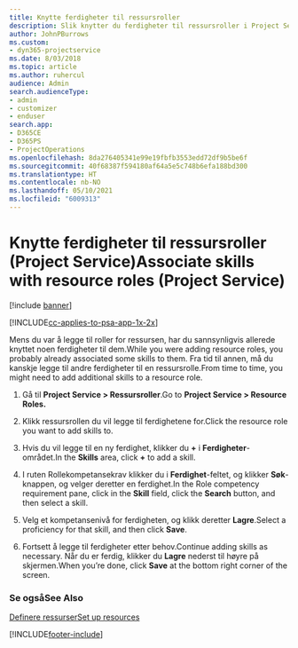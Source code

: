 ```yaml
---
title: Knytte ferdigheter til ressursroller
description: Slik knytter du ferdigheter til ressursroller i Project Service
author: JohnPBurrows
ms.custom:
- dyn365-projectservice
ms.date: 8/03/2018
ms.topic: article
ms.author: ruhercul
audience: Admin
search.audienceType:
- admin
- customizer
- enduser
search.app:
- D365CE
- D365PS
- ProjectOperations
ms.openlocfilehash: 8da276405341e99e19fbfb3553edd72df9b5be6f
ms.sourcegitcommit: 40f68387f594180af64a5e5c748b6efa188bd300
ms.translationtype: HT
ms.contentlocale: nb-NO
ms.lasthandoff: 05/10/2021
ms.locfileid: "6009313"
---
```

# <a name="associate-skills-with-resource-roles-project-service"></a><span data-ttu-id="8c481-103">Knytte ferdigheter til ressursroller (Project Service)</span><span class="sxs-lookup"><span data-stu-id="8c481-103">Associate skills with resource roles (Project Service)</span></span>

[!include [banner](../includes/psa-now-project-operations.md)]

[!INCLUDE[cc-applies-to-psa-app-1x-2x](../includes/cc-applies-to-psa-app-1x-2x.md)]

<span data-ttu-id="8c481-104">Mens du var å legge til roller for ressursen, har du sannsynligvis allerede knyttet noen ferdigheter til dem.</span><span class="sxs-lookup"><span data-stu-id="8c481-104">While you were adding resource roles, you probably already associated some skills to them.</span></span> <span data-ttu-id="8c481-105">Fra tid til annen, må du kanskje legge til andre ferdigheter til en ressursrolle.</span><span class="sxs-lookup"><span data-stu-id="8c481-105">From time to time, you might need to add additional skills to a resource role.</span></span>  
  
1.  <span data-ttu-id="8c481-106">Gå til **Project Service > Ressursroller**.</span><span class="sxs-lookup"><span data-stu-id="8c481-106">Go to **Project Service > Resource Roles.**</span></span>  
  
2.  <span data-ttu-id="8c481-107">Klikk ressursrollen du vil legge til ferdighetene for.</span><span class="sxs-lookup"><span data-stu-id="8c481-107">Click the resource role you want to add skills to.</span></span>  
  
3.  <span data-ttu-id="8c481-108">Hvis du vil legge til en ny ferdighet, klikker du **+** i **Ferdigheter**-området.</span><span class="sxs-lookup"><span data-stu-id="8c481-108">In the **Skills** area, click **+** to add a skill.</span></span>  
  
4.  <span data-ttu-id="8c481-109">I ruten Rollekompetansekrav klikker du i **Ferdighet**-feltet, og klikker **Søk**-knappen, og velger deretter en ferdighet.</span><span class="sxs-lookup"><span data-stu-id="8c481-109">In the Role competency requirement pane, click in the **Skill** field, click the **Search** button,  and then select a skill.</span></span>  
  
5.  <span data-ttu-id="8c481-110">Velg et kompetansenivå for ferdigheten, og klikk deretter **Lagre**.</span><span class="sxs-lookup"><span data-stu-id="8c481-110">Select a proficiency for that skill, and then click **Save**.</span></span>  
  
6.  <span data-ttu-id="8c481-111">Fortsett å legge til ferdigheter etter behov.</span><span class="sxs-lookup"><span data-stu-id="8c481-111">Continue adding skills as necessary.</span></span> <span data-ttu-id="8c481-112">Når du er ferdig, klikker du **Lagre** nederst til høyre på skjermen.</span><span class="sxs-lookup"><span data-stu-id="8c481-112">When you’re done, click **Save** at the bottom right corner of the screen.</span></span>  
  
### <a name="see-also"></a><span data-ttu-id="8c481-113">Se også</span><span class="sxs-lookup"><span data-stu-id="8c481-113">See Also</span></span>  
 [<span data-ttu-id="8c481-114">Definere ressurser</span><span class="sxs-lookup"><span data-stu-id="8c481-114">Set up resources</span></span>](../psa/set-up-resources.md)


[!INCLUDE[footer-include](../includes/footer-banner.md)]